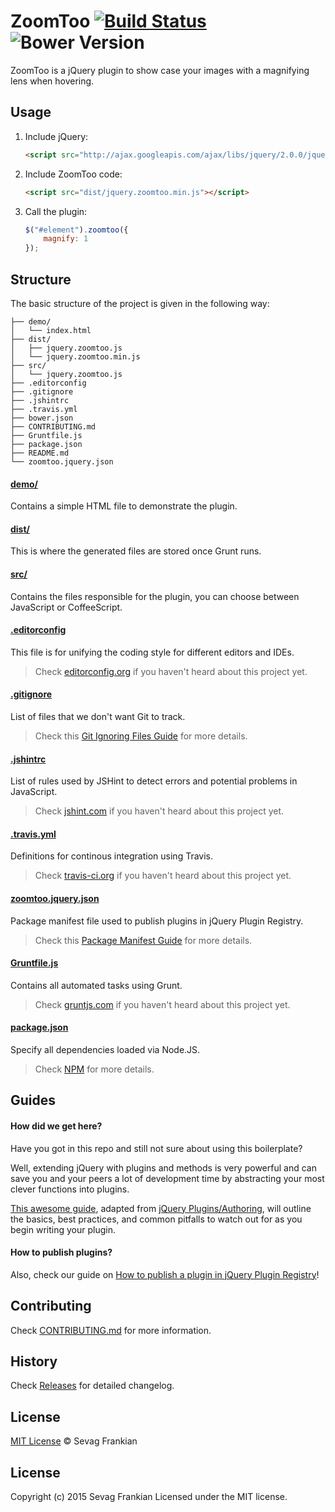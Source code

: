 # ZoomToo [![Build Status](https://secure.travis-ci.org/sevagf/zoomtoo.svg?branch=master)](https://travis-ci.org/sevagf/zoomtoo) ![Bower Version](https://badge.fury.io/bo/jquery-boilerplate.svg)

ZoomToo is a jQuery plugin to show case your images with a magnifying lens when hovering.

## Usage

1. Include jQuery:

	```html
	<script src="http://ajax.googleapis.com/ajax/libs/jquery/2.0.0/jquery.min.js"></script>
	```

2. Include ZoomToo code:

	```html
	<script src="dist/jquery.zoomtoo.min.js"></script>
	```

3. Call the plugin:

	```javascript
	$("#element").zoomtoo({
		magnify: 1
	});
	```

## Structure

The basic structure of the project is given in the following way:

```
├── demo/
│   └── index.html
├── dist/
│   ├── jquery.zoomtoo.js
│   └── jquery.zoomtoo.min.js
├── src/
│   └── jquery.zoomtoo.js
├── .editorconfig
├── .gitignore
├── .jshintrc
├── .travis.yml
├── bower.json
├── CONTRIBUTING.md
├── Gruntfile.js
├── package.json
├── README.md
└── zoomtoo.jquery.json
```

#### [demo/](https://github.com/sevagf/zoomtoo/tree/master/demo)

Contains a simple HTML file to demonstrate the plugin.

#### [dist/](https://github.com/sevagf/zoomtoo/tree/master/dist)

This is where the generated files are stored once Grunt runs.

#### [src/](https://github.com/sevagf/zoomtoo/tree/master/src)

Contains the files responsible for the plugin, you can choose between JavaScript or CoffeeScript.

#### [.editorconfig](https://github.com/sevagf/zoomtoo/tree/master/.editorconfig)

This file is for unifying the coding style for different editors and IDEs.

> Check [editorconfig.org](http://editorconfig.org) if you haven't heard about this project yet.

#### [.gitignore](https://github.com/sevagf/zoomtoo/tree/master/.gitignore)

List of files that we don't want Git to track.

> Check this [Git Ignoring Files Guide](https://help.github.com/articles/ignoring-files) for more details.

#### [.jshintrc](https://github.com/sevagf/zoomtoo/tree/master/.jshintrc)

List of rules used by JSHint to detect errors and potential problems in JavaScript.

> Check [jshint.com](http://jshint.com/about/) if you haven't heard about this project yet.

#### [.travis.yml](https://github.com/sevagf/zoomtoo/tree/master/.travis.yml)

Definitions for continous integration using Travis.

> Check [travis-ci.org](http://about.travis-ci.org/) if you haven't heard about this project yet.

#### [zoomtoo.jquery.json](https://github.com/sevagf/zoomtoo/tree/master/zoomtoo.jquery.json)

Package manifest file used to publish plugins in jQuery Plugin Registry.

> Check this [Package Manifest Guide](http://plugins.jquery.com/docs/package-manifest/) for more details.

#### [Gruntfile.js](https://github.com/sevagf/zoomtoo/tree/master/Gruntfile.js)

Contains all automated tasks using Grunt.

> Check [gruntjs.com](http://gruntjs.com) if you haven't heard about this project yet.

#### [package.json](https://github.com/sevagf/zoomtoo/tree/master/package.json)

Specify all dependencies loaded via Node.JS.

> Check [NPM](https://npmjs.org/doc/json.html) for more details.

## Guides

#### How did we get here?

Have you got in this repo and still not sure about using this boilerplate?

Well, extending jQuery with plugins and methods is very powerful and can save you and your peers a lot of development time by abstracting your most clever functions into plugins.

[This awesome guide](https://github.com/sevagf/zoomtoo/wiki/How-did-we-get-here%3F), adapted from [jQuery Plugins/Authoring](http://docs.jquery.com/Plugins/Authoring), will outline the basics, best practices, and common pitfalls to watch out for as you begin writing your plugin.

#### How to publish plugins?

Also, check our guide on [How to publish a plugin in jQuery Plugin Registry](https://github.com/sevagf/zoomtoo/wiki/How-to-publish-a-plugin-in-jQuery-Plugin-Registry)!

## Contributing

Check [CONTRIBUTING.md](https://github.com/sevagf/zoomtoo/blob/master/CONTRIBUTING.md) for more information.

## History

Check [Releases](https://github.com/sevagf/zoomtoo/releases) for detailed changelog.

## License

[MIT License](http://sevagf.mit-license.org/) © Sevag Frankian

## License
Copyright (c) 2015 Sevag Frankian Licensed under the MIT license.
